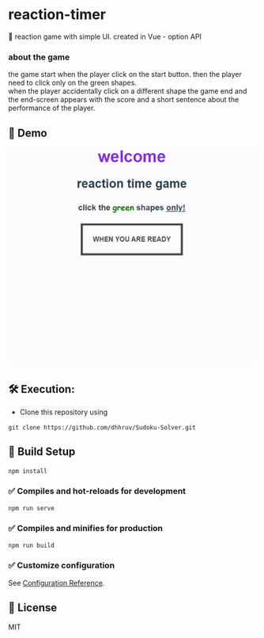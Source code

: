 # reaction-timer
🚀 reaction game with simple UI. created in Vue - option API 


### about the game
the game start when the player click on the start button. then the player need to click only on the green shapes.<br />
when the player accidentally click on a different shape the game end and the end-screen appears with the score and a short sentence about the performance of the player.  

## 👾 Demo
<p align="center">
	<img src="https://github.com/David-Elkabas/reaction-game-vue-option-api/blob/main/game%20example.gif">
</p>

## 🛠️ Execution:
-	Clone this repository using
```
git clone https://github.com/dhhruv/Sudoku-Solver.git
```

## 🧠 Build Setup  
```
npm install
```

### ✅ Compiles and hot-reloads for development
```
npm run serve
```

### ✅ Compiles and minifies for production
```
npm run build
```

### ✅ Customize configuration
See [Configuration Reference](https://cli.vuejs.org/config/).

## 👀 License

MIT

